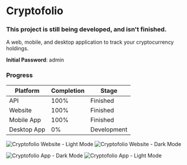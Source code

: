 # Cryptofolio

### This project is still being developed, and isn't finished.

A web, mobile, and desktop application to track your cryptocurrency holdings.

**Initial Password**: admin

### Progress

|Platform   |Completion|Stage      |
|-----------|----------|-----------|
|API        |100%      |Finished   |
|Website    |100%      |Finished   |
|Mobile App |100%      |Finished   |
|Desktop App|0%        |Development|

![Cryptofolio Website - Light Mode](https://i.imgur.com/0fMPa8V.png)
![Cryptofolio Website - Dark Mode](https://i.imgur.com/NErnDOd.png)

![Cryptofolio App - Dark Mode](https://i.imgur.com/2z1YDMM.png)
![Cryptofolio App - Light Mode](https://i.imgur.com/9oM3Doj.png)